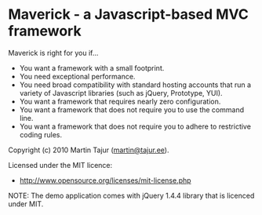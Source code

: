 Maverick - a Javascript-based MVC framework 
===========================================

Maverick is right for you if...

* You want a framework with a small footprint.
* You need exceptional performance.
* You need broad compatibility with standard hosting accounts that run a variety of Javascript libraries (such as jQuery, Prototype, YUI).
* You want a framework that requires nearly zero configuration.
* You want a framework that does not require you to use the command line.
* You want a framework that does not require you to adhere to restrictive coding rules.

Copyright (c) 2010 Martin Tajur (martin@tajur.ee).

Licensed under the MIT licence:

* http://www.opensource.org/licenses/mit-license.php

NOTE: The demo application comes with jQuery 1.4.4 library that is licenced under MIT.